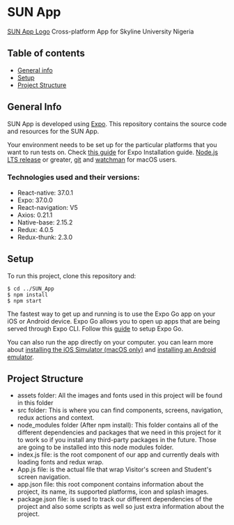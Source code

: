 # SUN App
[SUN App Logo](./assets/appicon.png)
Cross-platform App for Skyline University Nigeria
## Table of contents
* [General info](#general-info)
* [Setup](#setup)
* [Project Structure](#project-structure)

## General Info

SUN App is developed using [Expo](https://github.com/expo/expo). This repository contains the source code and resources for the SUN App.

Your environment needs to be set up for the particular platforms that you want to run tests on. Check [this guide](https://docs.expo.io/get-started/installation/) for Expo Installation guide. [Node.js LTS release](https://nodejs.org/en/) or greater, [git](https://git-scm.com/) and [watchman](https://facebook.github.io/watchman/docs/install#buildinstall) for macOS users.

### Technologies used and their versions:

* React-native: 37.0.1
* Expo: 37.0.0 
* React-navigation: V5
* Axios: 0.21.1
* Native-base: 2.15.2
* Redux: 4.0.5
* Redux-thunk: 2.3.0


## Setup

To run this project, clone this repository and:

```
$ cd ../SUN_App
$ npm install
$ npm start
```

The fastest way to get up and running is to use the Expo Go app on your iOS or Android device. Expo Go allows you to open up apps that are being served through Expo CLI. Follow this [guide](https://docs.expo.io/get-started/installation/#2-expo-go-app-for-ios-and) to setup Expo Go.

You can also run the app directly on your computer. you can learn more about [installing the iOS Simulator (macOS only)](https://docs.expo.io/workflow/ios-simulator/) and [installing an Android emulator](https://docs.expo.io/workflow/android-studio-emulator/).


## Project Structure

* assets folder: All the images and fonts used in this project will be found in this folder
* src folder: This is where you can find components, screens, navigation, redux actions and context.
* node_modules folder (After npm install): This folder contains all of the different dependencies and packages that we need in this project for it to work so if you install any third-party packages in the future. Those are going to be installed into this node modules folder.
* index.js file: is the root component of our app and currently deals with loading fonts and redux wrap.
* App.js file: is the actual file that wrap Visitor's screen and Student's screen navigation.
* app.json file: this root component contains information about the project, its name, its supported platforms, icon and splash images.
* package.json file: is used to track our different dependencies of the project and also some scripts as well so just extra information about the project.